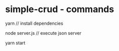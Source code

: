 # simple-crud - commands
yarn // install dependencies

node server.js // execute json server

yarn start
